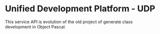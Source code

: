 # Unified Development Platform - UDP
This service API is evolution of the old project of generate class development in Object Pascal.
